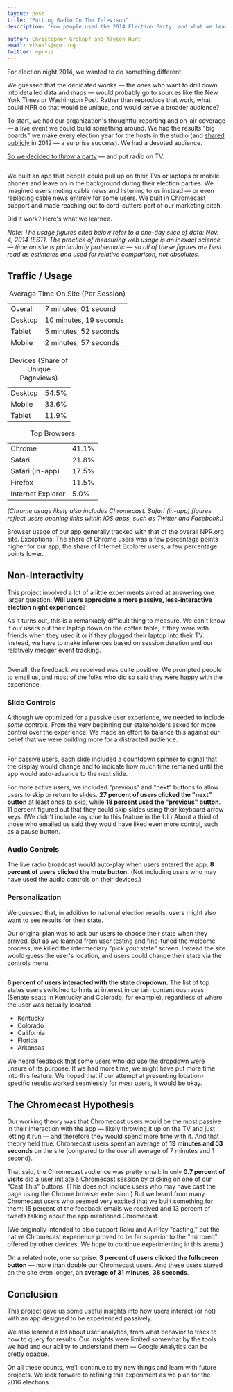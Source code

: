 ```yaml
---
layout: post
title: "Putting Radio On The Televison"
description: "How people used the 2014 Election Party, and what we learned."

author: Christopher Grokopf and Alyson Hurt
email: visuals@npr.org
twitter: nprviz
---
```


For election night 2014, we wanted to do something different.

We guessed that the dedicated wonks — the ones who want to drill down into detailed data and maps — would probably go to sources like the New York Times or Washington Post. Rather than reproduce that work, what could NPR do that would be unique, and would serve a broader audience?

To start, we had our organization's thoughtful reporting and on-air coverage — a live event we could build something around. We had the results "big boards" we make every election year for the hosts in the studio (and [shared publicly](http://election2012.npr.org/bigboard/president.html) in 2012 — a surprise success). We had a devoted audience.

[So we decided to throw a party](http://elections.npr.org) — and put radio on TV.

<img src="/img/elex14-welcome.png" alt="" />

We built an app that people could pull up on their TVs or laptops or mobile phones and leave on in the background during their election parties. We imagined users muting cable news and listening to us instead — or even replacing cable news entirely for some users. We built in Chromecast support and made reaching out to cord-cutters part of our marketing pitch.

Did it work? Here's what we learned.

*Note: The usage figures cited below refer to a one-day slice of data: Nov. 4, 2014 (EST). The practice of measuring web usage is an inexact science &mdash; time on site is particularly problematic &mdash; so all of these figures are best read as estimates and used for relative comparison, not absolutes.*


## Traffic / Usage

<table class="data">
    <caption>Average Time On Site (Per Session)</caption>
    <tr>
        <td>Overall</td>
        <td class="amt">7 minutes, 01 second</td>
    </tr>
    <tr>
        <td>Desktop</td>
        <td class="amt">10 minutes, 19 seconds</td>
    </tr>
    <tr>
        <td>Tablet</td>
        <td class="amt">5 minutes, 52 seconds</td>
    </tr>
    <tr>
        <td>Mobile</td>
        <td class="amt">2 minutes, 57 seconds</td>
    </tr>
</table>

<table class="data">
    <caption>Devices (Share of Unique Pageviews)</caption>
    <tr>
        <td>Desktop</td>
        <td class="amt">54.5%</td>
    </tr>
    <tr>
        <td>Mobile</td>
        <td class="amt">33.6%</td>
    </tr>
    <tr>
        <td>Tablet</td>
        <td class="amt">11.9%</td>
    </tr>
</table>

<table class="data">
    <caption>Top Browsers</caption>
    <tr>
        <td>Chrome</td>
        <td class="amt">41.1%</td>
    </tr>
    <tr>
        <td>Safari</td>
        <td class="amt">21.8%</td>
    </tr>
    <tr>
        <td>Safari (in-app)</td>
        <td class="amt">17.5%</td>
    </tr>
    <tr>
        <td>Firefox</td>
        <td class="amt">11.5%</td>
    </tr>
    <tr>
        <td>Internet Explorer</td>
        <td class="amt">5.0%</td>
    </tr>
</table>

_(Chrome usage likely also includes Chromecast. Safari (in-app) figures reflect users opening links within iOS apps, such as Twitter and Facebook.)_

Browser usage of our app generally tracked with that of the overall NPR.org site. Exceptions: The share of Chrome users was a few percentage points higher for our app; the share of Internet Explorer users, a few percentage points lower.


## Non-Interactivity

This project involved a lot of a little experiments aimed at answering one larger question: **Will users appreciate a more passive, less-interactive election night experience?**

As it turns out, this is a remarkably difficult thing to measure. We can't know if our users put their laptop down on the coffee table, if they were with friends when they used it or if they plugged their laptop into their TV. Instead, we have to make inferences based on session duration and our relatively meager event tracking.

<img src="/img/elex14-email.png" alt="" />

Overall, the feedback we received was quite positive. We prompted people to email us, and most of the folks who did so said they were happy with the experience.

### Slide Controls

Although we optimized for a passive user experience, we needed to include *some* controls. From the very beginning our stakeholders asked for more control over the experience. We made an effort to balance this against our belief that we were building more for a distracted audience.

<img src="/img/elex14-controls.png" alt="" />

For passive users, each slide included a countdown spinner to signal that the display would change and to indicate how much time remained until the app would auto-advance to the next slide.

For more active users, we included "previous" and "next" buttons to allow users to skip or return to slides. **27 percent of users clicked the "next" button** at least once to skip, while **18 percent used the "previous" button**. 11 percent figured out that they could skip slides using their keyboard arrow keys. (We didn't include any clue to this feature in the UI.) About a third of those who emailed us said they would have liked even more control, such as a pause button.

### Audio Controls

The live radio broadcast would auto-play when users entered the app. **8 percent of users clicked the mute button.** (Not including users who may have used the audio controls on their devices.)

### Personalization

We guessed that, in addition to national election results, users might also want to see results for their state.

Our original plan was to ask our users to choose their state when they arrived. But as we learned from user testing and fine-tuned the welcome process, we killed the intermediary "pick your state" screen. Instead the site would guess the user's location, and users could change their state via the controls menu.

<img src="/img/elex14-state.png" alt="" />

**6 percent of users interacted with the state dropdown.** The list of top states users switched to hints at interest in certain contentious races (Senate seats in Kentucky and Colorado, for example), regardless of where the user was actually located.

* Kentucky
* Colorado
* California
* Florida
* Arkansas

We heard feedback that some users who did use the dropdown were unsure of its purpose. If we had more time, we might have put more time into this feature. We hoped that if our attempt at presenting location-specific results worked seamlessly for *most* users, it would be okay.


## The Chromecast Hypothesis

Our working theory was that Chromecast users would be the most passive in their interaction with the app — likely throwing it up on the TV and just letting it run — and therefore they would spend more time with it. And that theory held true: Chromecast users spent an average of **19 minutes and 53 seconds** on the site (compared to the overall average of 7 minutes and 1 second).

That said, the Chromecast audience was pretty small: In only **0.7 percent of visits** did a user initiate a Chromecast session by clicking on one of our "Cast This" buttons. (This does not include users who may have cast the page using the Chrome browser extension.) But we heard from many Chromecast users who seemed very excited that we built something for them: 15 percent of the feedback emails we received and 13 percent of tweets talking about the app mentioned Chromecast.

(We originally intended to also support Roku and AirPlay "casting," but the native Chromecast experience proved to be far superior to the "mirrored" offered by other devices. We hope to continue experimenting in this arena.)

On a related note, one surprise: **3 percent of users clicked the fullscreen button** &mdash; more than double our Chromecast users. And these users stayed on the site even longer, an **average of 31 minutes, 38 seconds**.


## Conclusion

This project gave us some useful insights into how users interact (or not) with an app designed to be experienced passively.

We also learned a lot about user analytics, from what behavior to track to how to query for results. Our insights were limited somewhat by the tools we had and our ability to understand them &mdash; Google Analytics can be pretty opaque.

On all these counts, we'll continue to try new things and learn with future projects. We look forward to refining this experiment as we plan for the 2016 elections.
